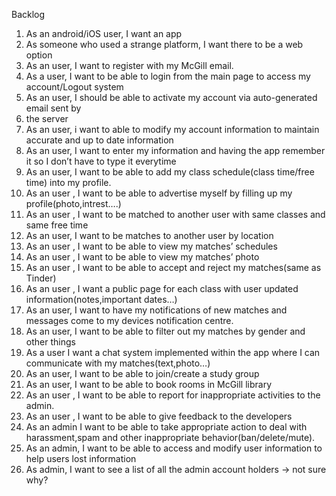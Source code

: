 Backlog

1.	As an android/iOS user, I want an app
2.	As someone who used a strange platform, I want there to be a web option
3.	As an user, I want to register with my McGill email.
4.	As a user, I want to be able to login from the main page to access my account/Logout system
5.	As an user, I should be able to activate my account via auto-generated email sent by
6.	the server
7.	As an user, i want to able to modify my account information to maintain accurate and up to date information
8.	As an user, I want to enter my information and having the app remember it so I don’t have to type it everytime
9.	As an user, I want to be able to add my class schedule(class time/free time) into my profile.
10.	As an user , I want to be able to advertise myself by filling up my profile(photo,intrest….)
11.	As an user , I want to be matched to another user with same classes and same free time
12.	As an user, I want to be matches to another user by location
13.	As an user , I want to be able to view my matches’ schedules
14.	As an user , I want to be able to view my matches’ photo
15.	As an user , I want to be able to accept and reject my matches(same as Tinder)
16.	As an user , I want a public page for each class with user updated information(notes,important dates…)
17.	As an user, I want to have my notifications of new matches and messages come to my devices notification centre.
18.	As an user,  I want to be able to filter out my matches by gender and other things
19.	As a user I want a chat system implemented within the app where I can communicate with my matches(text,photo…)
20.	 As an user, I want to be able to join/create a study group 
21.	As an user, I want to be able to book rooms in McGill library
22.	As an user , I want to be able to report for inappropriate activities to the admin.
23.	As an user , I want to be able to give feedback to the developers
24.	As an admin I want to be able to take appropriate action to deal with harassment,spam and other inappropriate behavior(ban/delete/mute).
25.	 As an admin, I want to be able to access and modify user information to help users lost information 
26.	As admin, I want to see a list of all the admin account holders -> not sure why?

